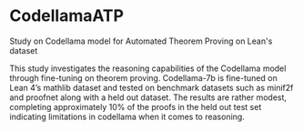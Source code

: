 # CodellamaATP
Study on Codellama model for Automated Theorem Proving on Lean's dataset

This study investigates the reasoning capabilities of the Codellama model through fine-tuning on theorem proving. 
Codellama-7b is fine-tuned on Lean 4’s mathlib dataset and tested on benchmark datasets such as minif2f and proofnet along with a held out dataset. 
The results are rather modest, completing approximately 10% of the proofs in the held out test set indicating limitations in codellama when it comes to reasoning.
